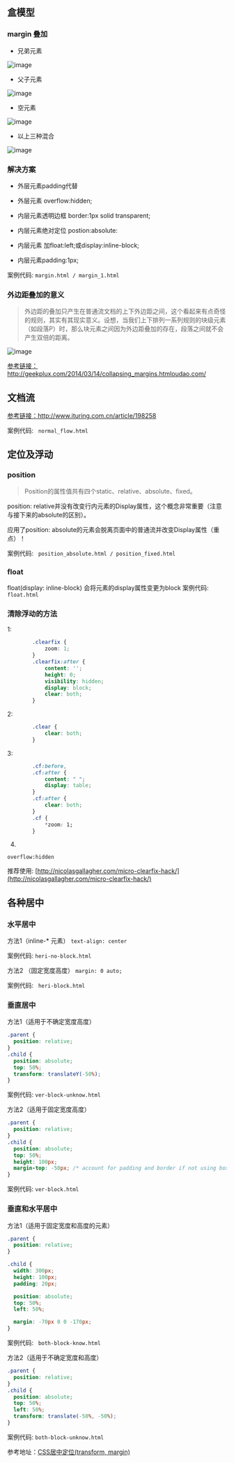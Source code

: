 ## 盒模型
### margin 叠加

- 兄弟元素

![image](http://ogmu8h0g3.bkt.clouddn.com/illustrationCollapsingct_css_margin_collapsing_example_1.gif)

- 父子元素

![image](http://ogmu8h0g3.bkt.clouddn.com/illustrationCollapsingct_css_margin_collapsing_example_2.gif)

- 空元素

![image](http://ogmu8h0g3.bkt.clouddn.com/illustrationCollapsingct_css_margin_collapsing_example_3.gif)

- 以上三种混合

![image](http://ogmu8h0g3.bkt.clouddn.com/illustrationCollapsingct_css_margin_collapsing_example_4.gif)

### 解决方案
- 外层元素padding代替
- 外层元素 overflow:hidden;

- 内层元素透明边框 border:1px solid transparent;
- 内层元素绝对定位 postion:absolute:
- 内层元素 加float:left;或display:inline-block;
- 内层元素padding:1px;

案例代码: `margin.html / margin_1.html`

### 外边距叠加的意义

> 外边距的叠加只产生在普通流文档的上下外边距之间，这个看起来有点奇怪的规则，其实有其现实意义。设想，当我们上下排列一系列规则的块级元素（如段落P）时，那么块元素之间因为外边距叠加的存在，段落之间就不会产生双倍的距离。 

![image](http://ogmu8h0g3.bkt.clouddn.com/ct_css_margin_collapsing.gif)

[参考链接：](http://geekplux.com/2014/03/14/collapsing_margins.htmloudao.com/)http://geekplux.com/2014/03/14/collapsing_margins.htmloudao.com/

## 文档流 

[参考链接：](http://www.ituring.com.cn/article/198258)http://www.ituring.com.cn/article/198258

案例代码: ` normal_flow.html`

## 定位及浮动
### position

> Position的属性值共有四个static、relative、absolute、fixed。

position: relative并没有改变行内元素的Display属性，这个概念非常重要（注意与接下来的absolute的区别）。

应用了position: absolute的元素会脱离页面中的普通流并改变Display属性（重点）！

案例代码: ` position_absolute.html / position_fixed.html`

### float
float(display: inline-block)
会将元素的display属性变更为block
案例代码: ` float.html`

### 清除浮动的方法
1:
```css
        .clearfix {
            zoom: 1;
        }
        .clearfix:after {
            content: '';
            height: 0;
            visibility: hidden;
            display: block;
            clear: both;
        }
```
2:
```css
        .clear {
            clear: both;
        }
```
3:
```css
        .cf:before,
        .cf:after {
            content: " ";
            display: table;
        }
        .cf:after {
            clear: both;
        }
        .cf {
            *zoom: 1;
        }
```
4. 
`overflow:hidden`

推荐使用:
[http://nicolasgallagher.com/micro-clearfix-hack/](http://nicolasgallagher.com/micro-clearfix-hack/)

## 各种居中


### 水平居中
方法1（inline-* 元素）
`text-align: center`

案例代码: `heri-no-block.html`

方法2 （固定宽度高度）
`margin: 0 auto;`

案例代码: ` heri-block.html`

### 垂直居中


方法1（适用于不确定宽度高度）
```css
.parent {
  position: relative;
}
.child {
  position: absolute;
  top: 50%;
  transform: translateY(-50%);
}
```

案例代码: `ver-block-unknow.html`

方法2（适用于固定宽度高度）
```css
.parent {
  position: relative;
}
.child {
  position: absolute;
  top: 50%;
  height: 100px;
  margin-top: -50px; /* account for padding and border if not using box-sizing: border-box; */
}
```

案例代码: `ver-block.html`

### 垂直和水平居中

方法1（适用于固定宽度和高度的元素）
```css
.parent {
  position: relative;
}
```
```css
.child {
  width: 300px;
  height: 100px;
  padding: 20px;

  position: absolute;
  top: 50%;
  left: 50%;

  margin: -70px 0 0 -170px;
}
```

案例代码: ` both-block-know.html`

方法2（适用于不确定宽度和高度）
```css
.parent {
  position: relative;
}
.child {
  position: absolute;
  top: 50%;
  left: 50%;
  transform: translate(-50%, -50%);
}
```

案例代码: `both-block-unknow.html`

参考地址：[CSS居中定位(transform, margin)](https://css-tricks.com/centering-css-complete-guide/)
